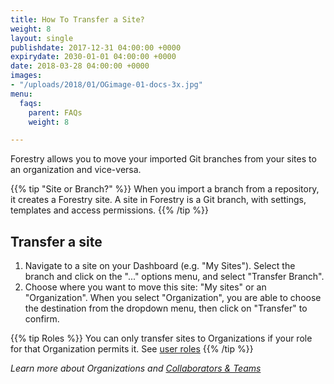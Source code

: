 ```yaml
---
title: How To Transfer a Site?
weight: 8
layout: single
publishdate: 2017-12-31 04:00:00 +0000
expirydate: 2030-01-01 04:00:00 +0000
date: 2018-03-28 04:00:00 +0000
images:
- "/uploads/2018/01/OGimage-01-docs-3x.jpg"
menu:
  faqs:
    parent: FAQs
    weight: 8

---
```


Forestry allows you to move your imported Git branches from your sites to an organization and vice-versa.

{{% tip "Site or Branch?" %}}
When you import a branch from a repository, it creates a Forestry site.
A site in Forestry is a Git branch, with settings, templates and access permissions.
{{% /tip %}}


## Transfer a site

1. Navigate to a site on your Dashboard (e.g. "My Sites"). Select the branch and click on the "..." options menu, and select "Transfer Branch". 
2. Choose where you want to move this site:  "My sites" or an "Organization". When you select "Organization", you are able to choose the destination from the dropdown menu, then click on "Transfer" to confirm.

{{% tip Roles %}}
You can only transfer sites to Organizations if your role for that Organization permits it. See [user roles](/docs/settings/collaborators/#site-access-levels)
{{% /tip %}}

*Learn more about Organizations and [Collaborators & Teams](/docs/settings/collaborators/)*
